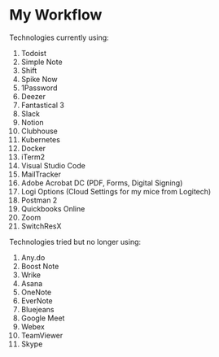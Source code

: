 # My Workflow

Technologies currently using:

1. Todoist
2. Simple Note
3. Shift
4. Spike Now
5. 1Password
6. Deezer
7. Fantastical 3
8. Slack
9. Notion
10. Clubhouse
11. Kubernetes
12. Docker
13. iTerm2
14. Visual Studio Code
15. MailTracker
16. Adobe Acrobat DC (PDF, Forms, Digital Signing)
17. Logi Options (Cloud Settings for my mice from Logitech)
18. Postman 2
19. Quickbooks Online
20. Zoom
21. SwitchResX

Technologies tried but no longer using:

1. Any.do
2. Boost Note
3. Wrike
4. Asana
5. OneNote
6. EverNote
7. Bluejeans
8. Google Meet
9. Webex
10. TeamViewer
11. Skype

